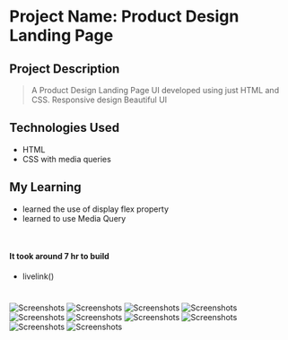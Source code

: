 
# Project Name: Product Design Landing Page

## Project Description

> A Product Design Landing Page UI developed using just HTML and CSS.
> Responsive design
> Beautiful UI

## Technologies Used
 - HTML 
 - CSS with media queries

## My Learning

- learned the use of display flex property
- learned to use Media Query

<br>

#### It took around 7 hr to build 
 - livelink()

# 
![Screenshots](/images/thumbnail.PNG)
![Screenshots](/images/thumbnail2.PNG)
![Screenshots](/images/thumbnail3.PNG)
![Screenshots](/images/thumbnail4.PNG)
![Screenshots](/images/thumbnail5.PNG)
![Screenshots](/images/thumbnail6.PNG)
![Screenshots](/images/thumbnail7.PNG)
![Screenshots](/images/thumbnail8.PNG)
![Screenshots](/images/thumbnail9.PNG)
![Screenshots](/images/thumbnail10.PNG)